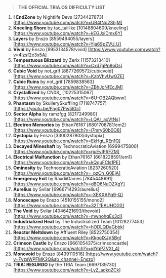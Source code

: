 > **THE OFFICIAL TRIA.OS DIFFICULTY LIST**

1. **!** **EndZone** by Nightlife Devs [2734427873] [https://www.youtube.com/watch?v=UB4tNo2ShjM] 
2. **Kneeling Shore** by tac_taillike [10148804609/kneeling] [https://www.youtube.com/watch?v=kEGJxiDmx6Y]
3. **Layers** by Enszo [8559494055/layers] [https://www.youtube.com/watch?v=Yja6SpZVU_U]
4. **Vivid** by Enszo [9953134578/vivid] [https://www.youtube.com/watch?v=4lzsf2e3x5A]
5. **Tempestuous Blizzard** by Zerix [11573213410] [https://www.youtube.com/watch?v=Cxd7gPp9oDs]
6. **Cubic Void** by not_grif [8877269572/cubicvoid] [https://www.youtube.com/watch?v=KzbVhvUwGZE]
7. **Cubic Ruins** by not_grif [7859838563] [https://www.youtube.com/watch?v=ZBhJoNfEcJM]
8. **Crystallized** by CN08_ [10225315067] [https://www.youtube.com/watch?v=6U-OB2AQbww]
9. **Phantasm** by SkullerySkuffling [7118747757] [https://youtu.be/Fng07Pw5IGc]
10. **Sector Alpha** by ramzfgg [8217249980] [https://www.youtube.com/watch?v=LQAr_axVtNs]
11. **Electron Memories** by Ethan76167 [6801708781/em2] [https://www.youtube.com/watch?v=i7mry60b0O8] 
12. **Dystopia** by Enszo [3300287803/dystopia] [https://www.youtube.com/watch?v=EkHgt_REn1Q]
13. **Decayed Mineshaft** by TechnocraticAviation [6999475800] [https://www.youtube.com/watch?v=rjuEvIPRFZM]
14. **Electrical Malfunction** by Ethan76167 [6618228591/em1] [https://www.youtube.com/watch?v=kQquFCls1PE]
15. **Ominosity** by TechnocraticAviation [8237260520] [https://www.youtube.com/watch?v=_pzCh_G0EjA]
16. **Emergency Exit** by RaxdiiGames [7845448691] [https://www.youtube.com/watch?v=d8O6NuOZXgY]
17. **Aurelius** by Svilar [6966714293/aurelius] [https://www.youtube.com/watch?v=-XEKXAPq9-Q] 
18. **Monoscape** by Enszo [4510155155/mono2] [https://www.youtube.com/watch?v=32TfEAUHCG0] 
19. **The Void** by Svilar [4046421693/thevoid] [https://www.youtube.com/watch?v=mwnohqEx3cI]
20. **Industrialized Heat** by The Industrialized Team [10128277453] [https://www.youtube.com/watch?v=hODLQDaGbbk]
21. **Reactor Meltdown** by Affluent Riley [8522750354] [https://www.youtube.com/watch?v=KkpoIXJV5Bg] 
22. **Crimson Castle** by Enszo [6661054375/crimsoncastle] [https://www.youtube.com/watch?v=jdYqPZVXt_4]
23. **Monovoid** by Enszo [8439110516] [https://www.youtube.com/watch?v=FvzsWPFMK2Q&ab_channel=Enszo] 
24. **TRIA: RESURGO** by the TRIA Team [6697139730] [https://www.youtube.com/watch?v=LyZ_adkqZCk] 
